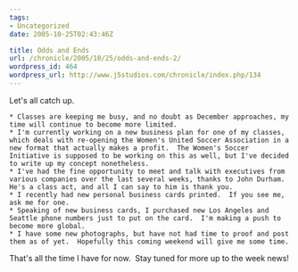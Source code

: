 ```yaml
---
tags:
- Uncategorized
date: 2005-10-25T02:43:46Z

title: Odds and Ends
url: /chronicle/2005/10/25/odds-and-ends-2/
wordpress_id: 464
wordpress_url: http://www.j5studios.com/chronicle/index.php/134
---
```


Let's all catch up.


    * Classes are keeping me busy, and no doubt as December approaches, my time will continue to become more limited.
    * I'm currently working on a new business plan for one of my classes, which deals with re-opening the Women's United Soccer Association in a new format that actually makes a profit.  The Women's Soccer Initiative is supposed to be working on this as well, but I've decided to write up my concept nonetheless.
    * I've had the fine opportunity to meet and talk with executives from various companies over the last several weeks, thanks to John Durham. He's a class act, and all I can say to him is thank you.
    * I recently had new personal business cards printed.  If you see me, ask me for one.
    * Speaking of new business cards, I purchased new Los Angeles and Seattle phone numbers just to put on the card.  I'm making a push to become more global.
    * I have some new photographs, but have not had time to proof and post them as of yet.  Hopefully this coming weekend will give me some time.

That's all the time I have for now.  Stay tuned for more up to the week news!

